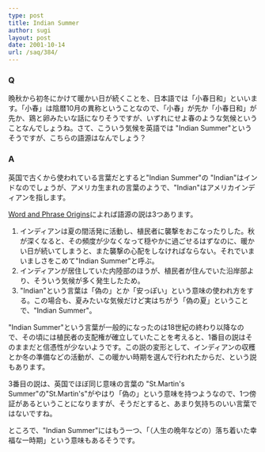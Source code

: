 ```yaml
---
type: post
title: Indian Summer
author: sugi
layout: post
date: 2001-10-14
url: /saq/384/
---
```

### Q 

晩秋から初冬にかけて暖かい日が続くことを、日本語では「小春日和」といいます。「小春」は陰暦10月の異称ということなので、「小春」が先か「小春日和」が先か、鶏と卵みたいな話になりそうですが、いずれにせよ春のような気候ということなんでしょうね。さて、こういう気候を英語では "Indian Summer"というそうですが、こちらの語源はなんでしょう？

### A 

英国で古くから使われている言葉だとすると"Indian Summer"の "Indian"はインドなのでしょうが、アメリカ生まれの言葉のようで、"Indian"はアメリカインディアンを指します。

<a href="http://www.uselessknowledge.com/word/indian.shtml" onclick="_gaq.push(['_trackEvent', 'outbound-article', 'http://www.uselessknowledge.com/word/indian.shtml', 'Word and Phrase Origins']);" >Word and Phrase Origins</a>によれば語源の説は3つあります。

  1. インディアンは夏の間活発に活動し、植民者に襲撃をおこなったりした。秋が深くなると、その頻度が少なくなって穏やかに過ごせるはずなのに、暖かい日が続いてしまうと、また襲撃の心配をしなければならない。それでいまいましさをこめて"Indian Summer"と呼ぶ。
  2. インディアンが居住していた内陸部のほうが、植民者が住んでいた沿岸部より、そういう気候が多く発生したため。
  3. "Indian"という言葉は「偽の」とか「安っぽい」という意味の使われ方をする。この場合も、夏みたいな気候だけど実はちがう「偽の夏」ということで、"Indian Summer"。

"Indian Summer"という言葉が一般的になったのは18世紀の終わり以降なので、その頃には植民者の支配権が確立していたことを考えると、1番目の説はそのままだと信憑性が少ないようです。この説の変形として、インディアンの収穫とか冬の準備などの活動が、この暖かい時期を選んで行われたからだ、という説もあります。

3番目の説は、英国でほぼ同じ意味の言葉の "St.Martin's Summer"の"St.Martin's"がやはり「偽の」という意味を持つようなので、1つ傍証があるということになりますが、そうだとすると、あまり気持ちのいい言葉ではないですね。

ところで、"Indian Summer"にはもう一つ、「（人生の晩年などの）落ち着いた幸福な一時期」という意味もあるそうです。